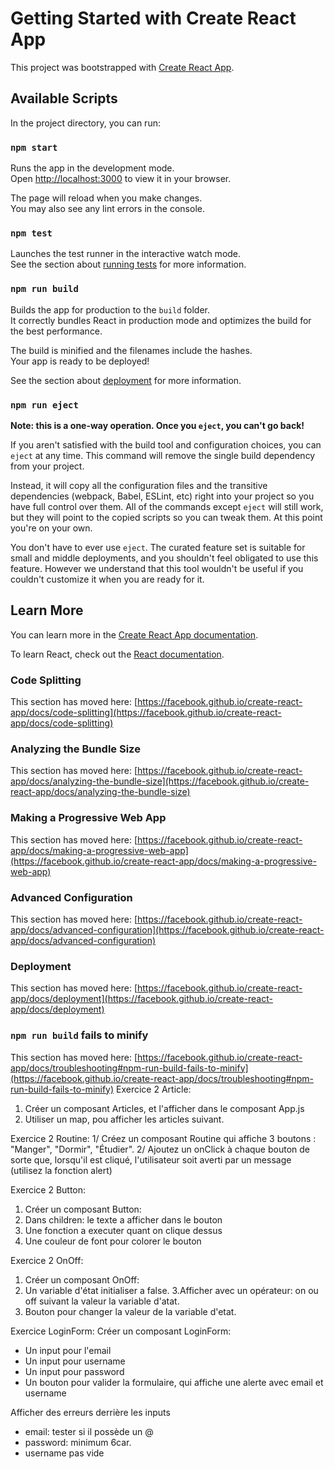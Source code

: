 # Getting Started with Create React App

This project was bootstrapped with [Create React App](https://github.com/facebook/create-react-app).

## Available Scripts

In the project directory, you can run:

### `npm start`

Runs the app in the development mode.\
Open [http://localhost:3000](http://localhost:3000) to view it in your browser.

The page will reload when you make changes.\
You may also see any lint errors in the console.

### `npm test`

Launches the test runner in the interactive watch mode.\
See the section about [running tests](https://facebook.github.io/create-react-app/docs/running-tests) for more information.

### `npm run build`

Builds the app for production to the `build` folder.\
It correctly bundles React in production mode and optimizes the build for the best performance.

The build is minified and the filenames include the hashes.\
Your app is ready to be deployed!

See the section about [deployment](https://facebook.github.io/create-react-app/docs/deployment) for more information.

### `npm run eject`

**Note: this is a one-way operation. Once you `eject`, you can't go back!**

If you aren't satisfied with the build tool and configuration choices, you can `eject` at any time. This command will remove the single build dependency from your project.

Instead, it will copy all the configuration files and the transitive dependencies (webpack, Babel, ESLint, etc) right into your project so you have full control over them. All of the commands except `eject` will still work, but they will point to the copied scripts so you can tweak them. At this point you're on your own.

You don't have to ever use `eject`. The curated feature set is suitable for small and middle deployments, and you shouldn't feel obligated to use this feature. However we understand that this tool wouldn't be useful if you couldn't customize it when you are ready for it.

## Learn More

You can learn more in the [Create React App documentation](https://facebook.github.io/create-react-app/docs/getting-started).

To learn React, check out the [React documentation](https://reactjs.org/).

### Code Splitting

This section has moved here: [https://facebook.github.io/create-react-app/docs/code-splitting](https://facebook.github.io/create-react-app/docs/code-splitting)

### Analyzing the Bundle Size

This section has moved here: [https://facebook.github.io/create-react-app/docs/analyzing-the-bundle-size](https://facebook.github.io/create-react-app/docs/analyzing-the-bundle-size)

### Making a Progressive Web App

This section has moved here: [https://facebook.github.io/create-react-app/docs/making-a-progressive-web-app](https://facebook.github.io/create-react-app/docs/making-a-progressive-web-app)

### Advanced Configuration

This section has moved here: [https://facebook.github.io/create-react-app/docs/advanced-configuration](https://facebook.github.io/create-react-app/docs/advanced-configuration)

### Deployment

This section has moved here: [https://facebook.github.io/create-react-app/docs/deployment](https://facebook.github.io/create-react-app/docs/deployment)

### `npm run build` fails to minify

This section has moved here: [https://facebook.github.io/create-react-app/docs/troubleshooting#npm-run-build-fails-to-minify](https://facebook.github.io/create-react-app/docs/troubleshooting#npm-run-build-fails-to-minify)
Exercice 2 Article:
1. Créer un composant Articles, et l'afficher dans le composant App.js
2. Utiliser un map, pou afficher les articles suivant.

Exercice 2 Routine:
1/ Créez un composant Routine qui affiche 3 boutons : 
"Manger", "Dormir", "Étudier".
2/ Ajoutez un onClick à chaque bouton de sorte que, 
lorsqu'il est cliqué, l'utilisateur soit averti par un 
message (utilisez la fonction alert)

Exercice 2 Button:
1. Créer un composant Button:
2.  Dans children: le texte a afficher dans le bouton
3.  Une fonction a executer quant on clique dessus
4.  Une couleur de font pour colorer le bouton

Exercice 2 OnOff:
1. Créer un composant OnOff:
2. Un variable d'état initialiser a false.
3.Afficher avec un opérateur: on ou off suivant la valeur la variable d'atat.
4. Bouton pour changer la valeur de la variable d'etat.

Exercice LoginForm:
Créer un composant LoginForm:
  - Un input pour l'email
  - Un input pour username
  - Un input pour password
  - Un bouton pour valider la formulaire, qui affiche une alerte avec email et username

Afficher des erreurs derrière les inputs
  - email: tester si il possède un @
  - password: minimum 6car.
  - username pas vide 
